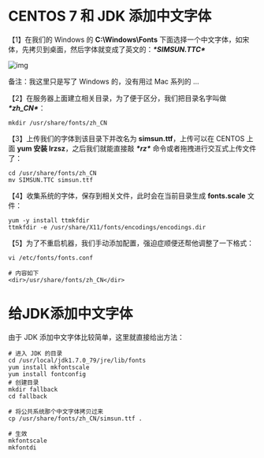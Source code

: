#  CENTOS 7 和 JDK 添加中文字体

【1】在我们的 Windows 的 **C:\Windows\Fonts** 下面选择一个中文字体，如宋体，先拷贝到桌面，然后字体就变成了英文的：***\*SIMSUN.TTC\****

 ![img](https://img2018.cnblogs.com/blog/979767/201809/979767-20180920164849487-905318821.png)

备注：我这里只是写了 Windows 的，没有用过 Mac 系列的 ...

 

 【2】在服务器上面建立相关目录，为了便于区分，我们把目录名字叫做 ***\*zh_CN\****：

```
mkdir /usr/share/fonts/zh_CN
```

 

 【3】上传我们的字体到该目录下并改名为 **simsun.ttf**，上传可以在 CENTOS 上面 **yum 安装 lrzsz**，之后我们就能直接敲 ***\*rz\**** 命令或者拖拽进行交互式上传文件了：

```
cd /usr/share/fonts/zh_CN
mv SIMSUN.TTC simsun.ttf
```

 

 【4】收集系统的字体，保存到相关文件，此时会在当前目录生成 **fonts.scale** 文件：

```
yum -y install ttmkfdir
ttmkfdir -e /usr/share/X11/fonts/encodings/encodings.dir
```

 

【5】为了不重启机器，我们手动添加配置，强迫症顺便还帮他调整了一下格式：

```
vi /etc/fonts/fonts.conf

# 内容如下
<dir>/usr/share/fonts/zh_CN</dir>
```


# 给JDK添加中文字体

 

 由于 JDK 添加中文字体比较简单，这里就直接给出方法：

```
# 进入 JDK 的目录
cd /usr/local/jdk1.7.0_79/jre/lib/fonts
yum install mkfontscale
yum install fontconfig
# 创建目录
mkdir fallback
cd fallback

# 将公共系统那个中文字体拷贝过来
cp /usr/share/fonts/zh_CN/simsun.ttf .

# 生效
mkfontscale
mkfontdi
```